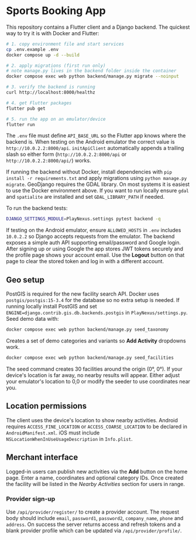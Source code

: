 # Sports Booking App

This repository contains a Flutter client and a Django backend.
The quickest way to try it is with Docker and Flutter:

```bash
# 1. copy environment file and start services
cp .env.example .env
docker compose up -d --build

# 2. apply migrations (first run only)
# note manage.py lives in the backend folder inside the container
docker compose exec web python backend/manage.py migrate --noinput

# 3. verify the backend is running
curl http://localhost:8000/healthz

# 4. get Flutter packages
flutter pub get

# 5. run the app on an emulator/device
flutter run

```

The `.env` file must define `API_BASE_URL` so the Flutter app knows where the
backend is. When testing on the Android emulator the correct value is
`http://10.0.2.2:8000/api`.
`initApiClient` automatically appends a trailing slash so either form
(`http://10.0.2.2:8000/api` or `http://10.0.2.2:8000/api/`) works.

If running the backend without Docker, install dependencies with
`pip install -r requirements.txt` and apply migrations using `python manage.py migrate`.
GeoDjango requires the GDAL library. On most systems it is easiest to use the
Docker environment above. If you want to run locally ensure `gdal` and
`spatialite` are installed and set `GDAL_LIBRARY_PATH` if needed.

To run the backend tests:

```bash
DJANGO_SETTINGS_MODULE=PlayNexus.settings pytest backend -q
```
If testing on the Android emulator, ensure `ALLOWED_HOSTS` in `.env` includes
`10.0.2.2` so Django accepts requests from the emulator.
The backend exposes a simple auth API supporting email/password and Google login.
After signing up or using Google the app stores JWT tokens securely and the
profile page shows your account email. Use the **Logout** button on that page to
clear the stored token and log in with a different account.

## Geo setup

PostGIS is required for the new facility search API. Docker uses
`postgis/postgis:15-3.4` for the database so no extra setup is needed.
If running locally install PostGIS and set `ENGINE=django.contrib.gis.db.backends.postgis`
in `PlayNexus/settings.py`.
Seed demo data with:

```bash
docker compose exec web python backend/manage.py seed_taxonomy
```
Creates a set of demo categories and variants so **Add Activity** dropdowns work.

```bash
docker compose exec web python backend/manage.py seed_facilities
```

The seed command creates 30 facilities around the origin (0°, 0°). If your
device's location is far away, no nearby results will appear. Either adjust your
emulator's location to 0,0 or modify the seeder to use coordinates near you.

## Location permissions

The client uses the device's location to show nearby activities. Android
requires `ACCESS_FINE_LOCATION` or `ACCESS_COARSE_LOCATION` to be declared in
`AndroidManifest.xml`. iOS must include `NSLocationWhenInUseUsageDescription` in
`Info.plist`.

## Merchant interface

Logged-in users can publish new activities via the **Add** button on the home
page. Enter a name, coordinates and optional category IDs. Once created the
facility will be listed in the *Nearby Activities* section for users in range.

### Provider sign-up

Use `/api/provider/register/` to create a provider account. The request body
should include `email`, `password1`, `password2`, `company_name`, `phone` and
`address`. On success the server returns access and refresh tokens and a blank
provider profile which can be updated via `/api/provider/profile/`.
